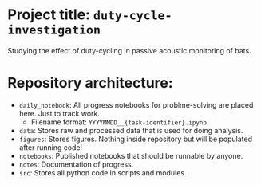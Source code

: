 # Project title: `duty-cycle-investigation`
Studying the effect of duty-cycling in passive acoustic monitoring of bats.

# Repository architecture:
- `daily_notebook`: All progress notebooks for problme-solving are placed here. Just to track work.
    - Filename format: `YYYYMMDD__{task-identifier}.ipynb`
- `data`: Stores raw and processed data that is used for doing analysis.
- `figures`: Stores figures. Nothing inside repository but will be populated after running code!
- `notebooks`: Published notebooks that should be runnable by anyone.
- `notes`: Documentation of progress.
- `src`: Stores all python code in scripts and modules.
